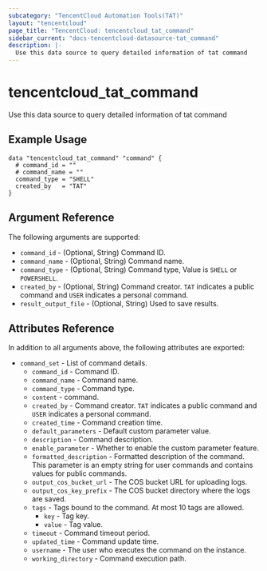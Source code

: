 ```yaml
---
subcategory: "TencentCloud Automation Tools(TAT)"
layout: "tencentcloud"
page_title: "TencentCloud: tencentcloud_tat_command"
sidebar_current: "docs-tencentcloud-datasource-tat_command"
description: |-
  Use this data source to query detailed information of tat command
---
```


# tencentcloud_tat_command

Use this data source to query detailed information of tat command

## Example Usage

```hcl
data "tencentcloud_tat_command" "command" {
  # command_id = ""
  # command_name = ""
  command_type = "SHELL"
  created_by   = "TAT"
}
```

## Argument Reference

The following arguments are supported:

* `command_id` - (Optional, String) Command ID.
* `command_name` - (Optional, String) Command name.
* `command_type` - (Optional, String) Command type, Value is `SHELL` or `POWERSHELL`.
* `created_by` - (Optional, String) Command creator. `TAT` indicates a public command and `USER` indicates a personal command.
* `result_output_file` - (Optional, String) Used to save results.

## Attributes Reference

In addition to all arguments above, the following attributes are exported:

* `command_set` - List of command details.
  * `command_id` - Command ID.
  * `command_name` - Command name.
  * `command_type` - Command type.
  * `content` - command.
  * `created_by` - Command creator. `TAT` indicates a public command and `USER` indicates a personal command.
  * `created_time` - Command creation time.
  * `default_parameters` - Default custom parameter value.
  * `description` - Command description.
  * `enable_parameter` - Whether to enable the custom parameter feature.
  * `formatted_description` - Formatted description of the command. This parameter is an empty string for user commands and contains values for public commands.
  * `output_cos_bucket_url` - The COS bucket URL for uploading logs.
  * `output_cos_key_prefix` - The COS bucket directory where the logs are saved.
  * `tags` - Tags bound to the command. At most 10 tags are allowed.
    * `key` - Tag key.
    * `value` - Tag value.
  * `timeout` - Command timeout period.
  * `updated_time` - Command update time.
  * `username` - The user who executes the command on the instance.
  * `working_directory` - Command execution path.


